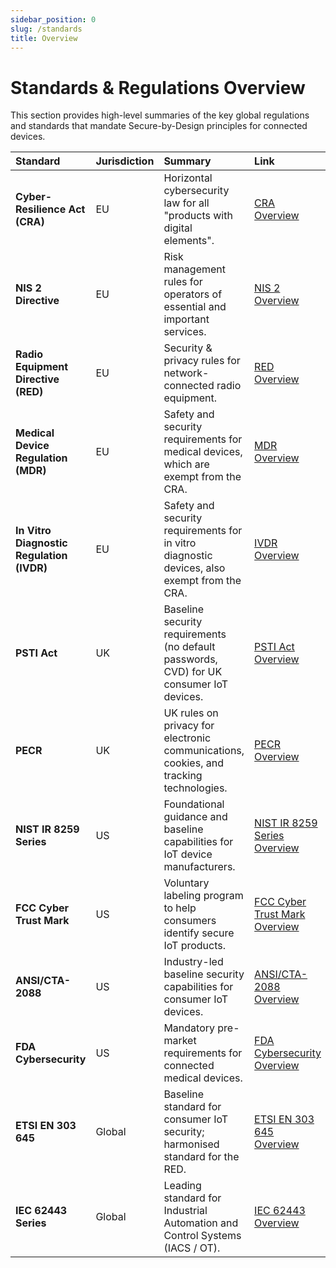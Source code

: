 ```yaml
---
sidebar_position: 0
slug: /standards
title: Overview
---
```


# Standards & Regulations Overview

This section provides high-level summaries of the key global regulations and standards that mandate Secure-by-Design principles for connected devices.

| Standard | Jurisdiction | Summary | Link |
| :--- | :--- | :--- | :--- |
| **Cyber-Resilience Act (CRA)** | <i class="fa-solid fa-earth-europe"></i> EU | Horizontal cybersecurity law for all "products with digital elements". | [CRA Overview](./cra-overview.md) |
| **NIS 2 Directive** | <i class="fa-solid fa-earth-europe"></i> EU | Risk management rules for operators of essential and important services. | [NIS 2 Overview](./nis2-overview.md) |
| **Radio Equipment Directive (RED)** | <i class="fa-solid fa-earth-europe"></i> EU | Security & privacy rules for network-connected radio equipment. | [RED Overview](./red-overview.md) |
| **Medical Device Regulation (MDR)** | <i class="fa-solid fa-earth-europe"></i> EU | Safety and security requirements for medical devices, which are exempt from the CRA. | [MDR Overview](./mdr-overview.md) |
| **In Vitro Diagnostic Regulation (IVDR)** | <i class="fa-solid fa-earth-europe"></i> EU | Safety and security requirements for in vitro diagnostic devices, also exempt from the CRA. | [IVDR Overview](./ivdr-overview.md) |
| **PSTI Act** | <i class="fa-solid fa-flag"></i> UK | Baseline security requirements (no default passwords, CVD) for UK consumer IoT devices. | [PSTI Act Overview](./psti-overview.md) |
| **PECR** | <i class="fa-solid fa-flag"></i> UK | UK rules on privacy for electronic communications, cookies, and tracking technologies. | [PECR Overview](./pecr-overview.md) |
| **NIST IR 8259 Series** | <i class="fa-solid fa-flag-usa"></i> US | Foundational guidance and baseline capabilities for IoT device manufacturers. | [NIST IR 8259 Series Overview](./nistir8259-overview.md) |
| **FCC Cyber Trust Mark** | <i class="fa-solid fa-flag-usa"></i> US | Voluntary labeling program to help consumers identify secure IoT products. | [FCC Cyber Trust Mark Overview](./fcc-cyber-trust-mark-overview.md) |
| **ANSI/CTA-2088** | <i class="fa-solid fa-flag-usa"></i> US | Industry-led baseline security capabilities for consumer IoT devices. | [ANSI/CTA-2088 Overview](./cta2088-overview.md) |
| **FDA Cybersecurity** | <i class="fa-solid fa-flag-usa"></i> US | Mandatory pre-market requirements for connected medical devices. | [FDA Cybersecurity Overview](./fda-cybersecurity-overview.md) |
| **ETSI EN 303 645** | <i class="fa-solid fa-globe"></i> Global | Baseline standard for consumer IoT security; harmonised standard for the RED. | [ETSI EN 303 645 Overview](./en303645-overview.md) |
| **IEC 62443 Series** | <i class="fa-solid fa-globe"></i> Global | Leading standard for Industrial Automation and Control Systems (IACS / OT). | [IEC 62443 Overview](./iec62443-overview.md) |

